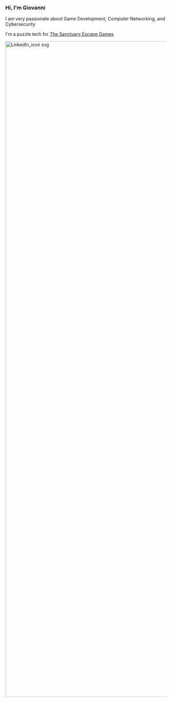 ### Hi, I'm Giovanni

I am very passionate about Game Development, Computer Networking, and Cybersecurity

I'm a puzzle tech for [The Sanctuary Escape Games](https://thesanctuaryescape.com/)

[<img width="2048" height="2048" alt="LinkedIn_icon svg" src="https://github.com/user-attachments/assets/d2ba9fba-3a2d-4169-86ba-92a9cdd5cbf6" />](www.linkedin.com/in/giovanni-pascuzzi-9b84a8310)

<!--
**gvpz/gvpz** is a ✨ _special_ ✨ repository because its `README.md` (this file) appears on your GitHub profile.

Here are some ideas to get you started:

- 🔭 I’m currently working on ...
- 🌱 I’m currently learning ...
- 👯 I’m looking to collaborate on ...
- 🤔 I’m looking for help with ...
- 💬 Ask me about ...
- 📫 How to reach me: ...
- 😄 Pronouns: ...
- ⚡ Fun fact: ...
-->
